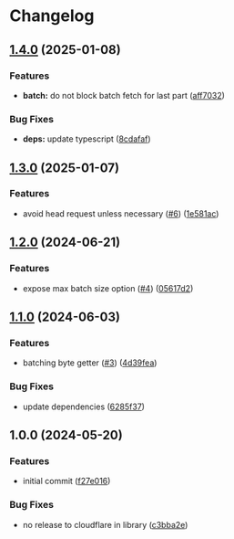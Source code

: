 # Changelog

## [1.4.0](https://github.com/storacha/public-bucket/compare/v1.3.0...v1.4.0) (2025-01-08)


### Features

* **batch:** do not block batch fetch for last part ([aff7032](https://github.com/storacha/public-bucket/commit/aff7032e6d6932367f21790a73d3a0f31f0b7cf3))


### Bug Fixes

* **deps:** update typescript ([8cdafaf](https://github.com/storacha/public-bucket/commit/8cdafaf0bfaf19ce8391204942285a5da7a2ad56))

## [1.3.0](https://github.com/storacha/public-bucket/compare/v1.2.0...v1.3.0) (2025-01-07)


### Features

* avoid head request unless necessary ([#6](https://github.com/storacha/public-bucket/issues/6)) ([1e581ac](https://github.com/storacha/public-bucket/commit/1e581aced25e2f13da1ef6ac1872925da179bddc))

## [1.2.0](https://github.com/storacha-network/public-bucket/compare/v1.1.0...v1.2.0) (2024-06-21)


### Features

* expose max batch size option ([#4](https://github.com/storacha-network/public-bucket/issues/4)) ([05617d2](https://github.com/storacha-network/public-bucket/commit/05617d260d1b0ee6af326099dbf4f8f6bd61a30a))

## [1.1.0](https://github.com/w3s-project/public-bucket/compare/v1.0.0...v1.1.0) (2024-06-03)


### Features

* batching byte getter ([#3](https://github.com/w3s-project/public-bucket/issues/3)) ([4d39fea](https://github.com/w3s-project/public-bucket/commit/4d39fea241afc1dca2caa8d821c8c6173cc68ee3))


### Bug Fixes

* update dependencies ([6285f37](https://github.com/w3s-project/public-bucket/commit/6285f37f4a1bd202d1e9a514732ccb88aad10722))

## 1.0.0 (2024-05-20)


### Features

* initial commit ([f27e016](https://github.com/w3s-project/public-bucket/commit/f27e0164815ce577dfab78a431b91871fbe6a68a))


### Bug Fixes

* no release to cloudflare in library ([c3bba2e](https://github.com/w3s-project/public-bucket/commit/c3bba2eed71dc044533ec0c799dbdeadc9f4dae7))
